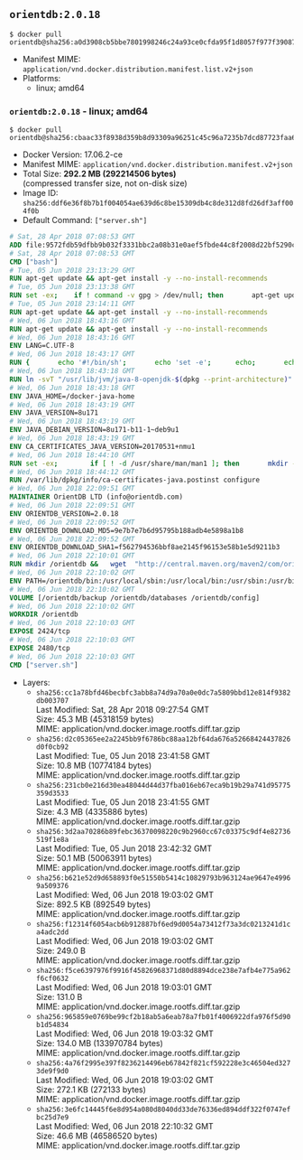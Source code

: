 ## `orientdb:2.0.18`

```console
$ docker pull orientdb@sha256:a0d3908cb5bbe7801998246c24a93ce0cfda95f1d8057f977f390878bd26693c
```

-	Manifest MIME: `application/vnd.docker.distribution.manifest.list.v2+json`
-	Platforms:
	-	linux; amd64

### `orientdb:2.0.18` - linux; amd64

```console
$ docker pull orientdb@sha256:cbaac33f8938d359b8d93309a96251c45c96a7235b7dcd87723faa6dc7b2db75
```

-	Docker Version: 17.06.2-ce
-	Manifest MIME: `application/vnd.docker.distribution.manifest.v2+json`
-	Total Size: **292.2 MB (292214506 bytes)**  
	(compressed transfer size, not on-disk size)
-	Image ID: `sha256:ddf6e36f8b7b1f004054ae639d6c8be15309db4c8de312d8fd26df3aff004f0b`
-	Default Command: `["server.sh"]`

```dockerfile
# Sat, 28 Apr 2018 07:08:53 GMT
ADD file:9572fdb59dfbb9b032f3331bbc2a08b31e0aef5fbde44c8f2008d22bf5290cf2 in / 
# Sat, 28 Apr 2018 07:08:53 GMT
CMD ["bash"]
# Tue, 05 Jun 2018 23:13:29 GMT
RUN apt-get update && apt-get install -y --no-install-recommends 		ca-certificates 		curl 		netbase 		wget 	&& rm -rf /var/lib/apt/lists/*
# Tue, 05 Jun 2018 23:13:38 GMT
RUN set -ex; 	if ! command -v gpg > /dev/null; then 		apt-get update; 		apt-get install -y --no-install-recommends 			gnupg 			dirmngr 		; 		rm -rf /var/lib/apt/lists/*; 	fi
# Tue, 05 Jun 2018 23:14:11 GMT
RUN apt-get update && apt-get install -y --no-install-recommends 		bzr 		git 		mercurial 		openssh-client 		subversion 				procps 	&& rm -rf /var/lib/apt/lists/*
# Wed, 06 Jun 2018 18:43:16 GMT
RUN apt-get update && apt-get install -y --no-install-recommends 		bzip2 		unzip 		xz-utils 	&& rm -rf /var/lib/apt/lists/*
# Wed, 06 Jun 2018 18:43:16 GMT
ENV LANG=C.UTF-8
# Wed, 06 Jun 2018 18:43:17 GMT
RUN { 		echo '#!/bin/sh'; 		echo 'set -e'; 		echo; 		echo 'dirname "$(dirname "$(readlink -f "$(which javac || which java)")")"'; 	} > /usr/local/bin/docker-java-home 	&& chmod +x /usr/local/bin/docker-java-home
# Wed, 06 Jun 2018 18:43:18 GMT
RUN ln -svT "/usr/lib/jvm/java-8-openjdk-$(dpkg --print-architecture)" /docker-java-home
# Wed, 06 Jun 2018 18:43:18 GMT
ENV JAVA_HOME=/docker-java-home
# Wed, 06 Jun 2018 18:43:19 GMT
ENV JAVA_VERSION=8u171
# Wed, 06 Jun 2018 18:43:19 GMT
ENV JAVA_DEBIAN_VERSION=8u171-b11-1~deb9u1
# Wed, 06 Jun 2018 18:43:19 GMT
ENV CA_CERTIFICATES_JAVA_VERSION=20170531+nmu1
# Wed, 06 Jun 2018 18:44:10 GMT
RUN set -ex; 		if [ ! -d /usr/share/man/man1 ]; then 		mkdir -p /usr/share/man/man1; 	fi; 		apt-get update; 	apt-get install -y --no-install-recommends 		openjdk-8-jdk="$JAVA_DEBIAN_VERSION" 		ca-certificates-java="$CA_CERTIFICATES_JAVA_VERSION" 	; 	rm -rf /var/lib/apt/lists/*; 		[ "$(readlink -f "$JAVA_HOME")" = "$(docker-java-home)" ]; 		update-alternatives --get-selections | awk -v home="$(readlink -f "$JAVA_HOME")" 'index($3, home) == 1 { $2 = "manual"; print | "update-alternatives --set-selections" }'; 	update-alternatives --query java | grep -q 'Status: manual'
# Wed, 06 Jun 2018 18:44:12 GMT
RUN /var/lib/dpkg/info/ca-certificates-java.postinst configure
# Wed, 06 Jun 2018 22:09:51 GMT
MAINTAINER OrientDB LTD (info@orientdb.com)
# Wed, 06 Jun 2018 22:09:51 GMT
ENV ORIENTDB_VERSION=2.0.18
# Wed, 06 Jun 2018 22:09:52 GMT
ENV ORIENTDB_DOWNLOAD_MD5=9e7b7e7b6d95795b188adb4e5898a1b8
# Wed, 06 Jun 2018 22:09:52 GMT
ENV ORIENTDB_DOWNLOAD_SHA1=f562794536bbf8ae2145f96153e58b1e5d9211b3
# Wed, 06 Jun 2018 22:10:01 GMT
RUN mkdir /orientdb &&   wget  "http://central.maven.org/maven2/com/orientechnologies/orientdb-community/$ORIENTDB_VERSION/orientdb-community-$ORIENTDB_VERSION.tar.gz"   && echo "$ORIENTDB_DOWNLOAD_MD5 *orientdb-community-$ORIENTDB_VERSION.tar.gz" | md5sum -c -   && echo "$ORIENTDB_DOWNLOAD_SHA1 *orientdb-community-$ORIENTDB_VERSION.tar.gz" | sha1sum -c -   && tar -xvzf orientdb-community-$ORIENTDB_VERSION.tar.gz -C /orientdb --strip-components=1  && rm orientdb-community-$ORIENTDB_VERSION.tar.gz   && rm -rf /orientdb/databases/*
# Wed, 06 Jun 2018 22:10:02 GMT
ENV PATH=/orientdb/bin:/usr/local/sbin:/usr/local/bin:/usr/sbin:/usr/bin:/sbin:/bin
# Wed, 06 Jun 2018 22:10:02 GMT
VOLUME [/orientdb/backup /orientdb/databases /orientdb/config]
# Wed, 06 Jun 2018 22:10:02 GMT
WORKDIR /orientdb
# Wed, 06 Jun 2018 22:10:03 GMT
EXPOSE 2424/tcp
# Wed, 06 Jun 2018 22:10:03 GMT
EXPOSE 2480/tcp
# Wed, 06 Jun 2018 22:10:03 GMT
CMD ["server.sh"]
```

-	Layers:
	-	`sha256:cc1a78bfd46becbfc3abb8a74d9a70a0e0dc7a5809bbd12e814f9382db003707`  
		Last Modified: Sat, 28 Apr 2018 09:27:54 GMT  
		Size: 45.3 MB (45318159 bytes)  
		MIME: application/vnd.docker.image.rootfs.diff.tar.gzip
	-	`sha256:d2c05365ee2a2245bb9f6786bc88aa12bf64da676a52668424437826d0f0cb92`  
		Last Modified: Tue, 05 Jun 2018 23:41:58 GMT  
		Size: 10.8 MB (10774184 bytes)  
		MIME: application/vnd.docker.image.rootfs.diff.tar.gzip
	-	`sha256:231cb0e216d30ea48044d44d37fba016eb67eca9b19b29a741d95775359d3533`  
		Last Modified: Tue, 05 Jun 2018 23:41:55 GMT  
		Size: 4.3 MB (4335886 bytes)  
		MIME: application/vnd.docker.image.rootfs.diff.tar.gzip
	-	`sha256:3d2aa70286b89febc36370098220c9b2960cc67c03375c9df4e82736519f1e8a`  
		Last Modified: Tue, 05 Jun 2018 23:42:32 GMT  
		Size: 50.1 MB (50063911 bytes)  
		MIME: application/vnd.docker.image.rootfs.diff.tar.gzip
	-	`sha256:b621e52d9d658893f0e51550b5414c10829793b963124ae9647e49969a509376`  
		Last Modified: Wed, 06 Jun 2018 19:03:02 GMT  
		Size: 892.5 KB (892549 bytes)  
		MIME: application/vnd.docker.image.rootfs.diff.tar.gzip
	-	`sha256:f12314f6054acb6b912887bf6ed9d0054a73412f73a3dc0213241d1ca4adc2dd`  
		Last Modified: Wed, 06 Jun 2018 19:03:02 GMT  
		Size: 249.0 B  
		MIME: application/vnd.docker.image.rootfs.diff.tar.gzip
	-	`sha256:f5ce6397976f9916f45826968371d80d8894dce238e7afb4e775a962f6cf0632`  
		Last Modified: Wed, 06 Jun 2018 19:03:01 GMT  
		Size: 131.0 B  
		MIME: application/vnd.docker.image.rootfs.diff.tar.gzip
	-	`sha256:965859e0769be99cf2b18ab5a6eab78a7fb01f4006922dfa976f5d90b1d54834`  
		Last Modified: Wed, 06 Jun 2018 19:03:32 GMT  
		Size: 134.0 MB (133970784 bytes)  
		MIME: application/vnd.docker.image.rootfs.diff.tar.gzip
	-	`sha256:4a76f2995e397f8236214496eb67842f821cf592228e3c46504ed3273de9f9d0`  
		Last Modified: Wed, 06 Jun 2018 19:03:02 GMT  
		Size: 272.1 KB (272133 bytes)  
		MIME: application/vnd.docker.image.rootfs.diff.tar.gzip
	-	`sha256:3e6fc14445f6e8d954a080d8040dd33de76336ed894ddf322f0747efbc25d7e9`  
		Last Modified: Wed, 06 Jun 2018 22:10:32 GMT  
		Size: 46.6 MB (46586520 bytes)  
		MIME: application/vnd.docker.image.rootfs.diff.tar.gzip
